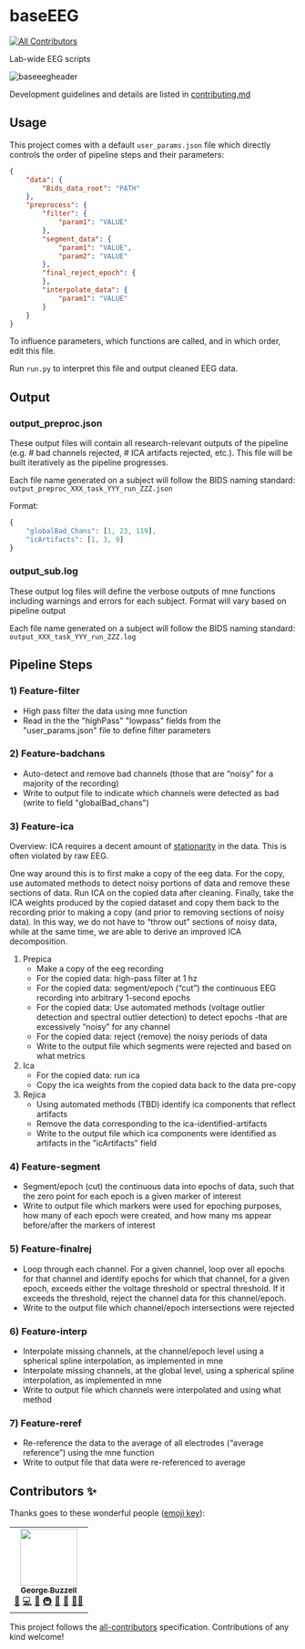 # baseEEG
<!-- ALL-CONTRIBUTORS-BADGE:START - Do not remove or modify this section -->
[![All Contributors](https://img.shields.io/badge/all_contributors-1-orange.svg?style=flat-square)](#contributors-)
<!-- ALL-CONTRIBUTORS-BADGE:END -->
Lab-wide EEG scripts

![baseeegheader](https://user-images.githubusercontent.com/26397102/117209976-b958e600-adbc-11eb-8f23-d6015a28935e.png)

Development guidelines and details are listed in [contributing.md](contributing.md)

## Usage

This project comes with a default `user_params.json` file which directly controls the order of pipeline steps and their parameters:

```json
{
    "data": {
        "Bids_data_root": "PATH"
    },
    "preprocess": {
        "filter": {
            "param1": "VALUE"
        },
        "segment_data": {
            "param1": "VALUE",
            "param2": "VALUE"
        },
        "final_reject_epoch": {
        }, 
        "interpolate_data": {
            "param1": "VALUE"
        }
    }
}
```

To influence parameters, which functions are called, and in which order, edit this file.

Run `run.py` to interpret this file and output cleaned EEG data.  
## Output 

### output_preproc.json

These output files will contain all research-relevant outputs of the pipeline (e.g. # bad channels rejected, # ICA artifacts rejected, etc.). This file will be built iteratively as the pipeline progresses.

Each file name generated on a subject will follow the BIDS naming standard: `output_preproc_XXX_task_YYY_run_ZZZ.json`

Format:
```javascript
{
    "globalBad_Chans": [1, 23, 119],
    "icArtifacts": [1, 3, 9]
}
```

### output_sub.log

These output log files will define the verbose outputs of mne functions including warnings and errors for each subject. Format will vary based on pipeline output

Each file name generated on a subject will follow the BIDS naming standard: `output_XXX_task_YYY_run_ZZZ.log`

## Pipeline Steps

### 1) Feature-filter

- High pass filter the data using mne function
- Read in the the "highPass" "lowpass" fields from the "user_params.json" file to define filter parameters

### 2) Feature-badchans

- Auto-detect and remove bad channels (those that are “noisy” for a majority of the recording)
- Write to output file to indicate which channels were detected as bad (write to field "globalBad_chans")

### 3) Feature-ica

Overview: ICA requires a decent amount of [stationarity](https://towardsdatascience.com/stationarity-in-time-series-analysis-90c94f27322#:~:text=In%20t%20he%20most%20intuitive,not%20itself%20change%20over%20time.) in the data. This is often violated by raw EEG. 
    
One way around this is to first make a copy of the eeg data. For the copy, use automated methods to detect noisy portions of data and remove these sections of data. Run ICA on the copied data after cleaning. Finally, take the ICA weights produced by the copied dataset and copy them back to the recording prior to making a copy (and prior to removing sections of noisy data). In this way, we do not have to “throw out” sections of noisy data, while at the same time, we are able to derive an improved ICA decomposition.

1. Prepica
    - Make a copy of the eeg recording
    - For the copied data: high-pass filter at 1 hz
    - For the copied data: segment/epoch (“cut”) the continuous EEG recording into arbitrary 1-second epochs
    - For the copied data: Use automated methods (voltage outlier detection and spectral outlier detection) to detect epochs -that are excessively “noisy” for any channel
    - For the copied data: reject (remove) the noisy periods of data
    - Write to the output file which segments were rejected and based on what metrics
2. Ica
    - For the copied data: run ica
    - Copy the ica weights from the copied data back to the data pre-copy
3. Rejica
    - Using automated methods (TBD) identify ica components that reflect artifacts
    - Remove the data corresponding to the ica-identified-artifacts
    - Write to the output file which ica components were identified as artifacts in the "icArtifacts" field

### 4) Feature-segment
- Segment/epoch (cut) the continuous data into epochs of data, such that the zero point for each epoch is a given marker of interest
- Write to output file which markers were used for epoching purposes, how many of each epoch were created, and how many ms appear before/after the markers of interest

### 5) Feature-finalrej
- Loop through each channel. For a given channel, loop over all epochs for that channel and identify epochs for which that channel, for a given epoch, exceeds either the voltage threshold or spectral threshold. If it exceeds the threshold, reject the channel data for this channel/epoch.
- Write to the output file which channel/epoch intersections were rejected

### 6) Feature-interp
- Interpolate missing channels, at the channel/epoch level using a spherical spline interpolation, as implemented in mne
- Interpolate missing channels, at the global level, using a spherical spline interpolation, as implemented in mne
- Write to output file which channels were interpolated and using what method

### 7) Feature-reref
- Re-reference the data to the average of all electrodes (“average reference”) using the mne function
- Write to output file that data were re-referenced to average


## Contributors ✨

Thanks goes to these wonderful people ([emoji key](https://allcontributors.org/docs/en/emoji-key)):

<!-- ALL-CONTRIBUTORS-LIST:START - Do not remove or modify this section -->
<!-- prettier-ignore-start -->
<!-- markdownlint-disable -->
<table>
  <tr>
    <td align="center"><a href="https://github.com/georgebuzzell"><img src="https://avatars.githubusercontent.com/u/71228105?v=4?s=100" width="100px;" alt=""/><br /><sub><b>George Buzzell</b></sub></a><br /><a href="https://github.com/NDCLab/pepper-pipeline/commits?author=georgebuzzell" title="Documentation">📖</a> <a href="https://github.com/NDCLab/pepper-pipeline/commits?author=georgebuzzell" title="Code">💻</a> <a href="#ideas-georgebuzzell" title="Ideas, Planning, & Feedback">🤔</a> <a href="#infra-georgebuzzell" title="Infrastructure (Hosting, Build-Tools, etc)">🚇</a> <a href="https://github.com/NDCLab/pepper-pipeline/pulls?q=is%3Apr+reviewed-by%3Ageorgebuzzell" title="Reviewed Pull Requests">👀</a> <a href="#projectManagement-georgebuzzell" title="Project Management">📆</a> <a href="#mentoring-georgebuzzell" title="Mentoring">🧑‍🏫</a></td>
  </tr>
</table>

<!-- markdownlint-restore -->
<!-- prettier-ignore-end -->

<!-- ALL-CONTRIBUTORS-LIST:END -->

This project follows the [all-contributors](https://github.com/all-contributors/all-contributors) specification. Contributions of any kind welcome!